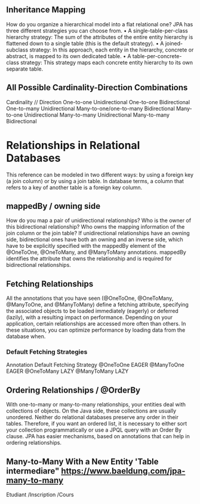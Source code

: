 

##  Inheritance Mapping
How do you organize a hierarchical model into a flat relational one? JPA has three different strategies you can
choose from.
•	 A single-table-per-class hierarchy strategy: The sum of the attributes of the entire entity
hierarchy is flattened down to a single table (this is the default strategy).
•	 A joined-subclass strategy: In this approach, each entity in the hierarchy, concrete or abstract,
is mapped to its own dedicated table.
•	 A table-per-concrete-class strategy: This strategy maps each concrete entity hierarchy to its own
separate table.

## All Possible Cardinality-Direction Combinations

Cardinality // Direction
One-to-one Unidirectional
One-to-one Bidirectional
One-to-many Unidirectional
Many-to-one/one-to-many Bidirectional
Many-to-one Unidirectional
Many-to-many Unidirectional
Many-to-many Bidirectional

# Relationships in Relational Databases
This reference can be modeled in two different ways: by using a foreign key (a join column) or by
using a join table. In database terms, a column that refers to a key of another table is a foreign key column.

## mappedBy / owning side

How do you map a pair of unidirectional relationships? Who is the owner of this bidirectional relationship? Who
owns the mapping information of the join column or the join table? If unidirectional relationships have an owning side,
bidirectional ones have both an owning and an inverse side, which have to be explicitly specified with the mappedBy
element of the @OneToOne, @OneToMany, and @ManyToMany annotations. mappedBy identifies the attribute that owns the
relationship and is required for bidirectional relationships.


## Fetching Relationships
All the annotations that you have seen (@OneToOne, @OneToMany, @ManyToOne, and @ManyToMany) define a fetching
attribute, specifying the associated objects to be loaded immediately (eagerly) or deferred (lazily), with a resulting
impact on performance. Depending on your application, certain relationships are accessed more often than others.
In these situations, you can optimize performance by loading data from the database when.

### Default Fetching Strategies
Annotation Default Fetching Strategy
@OneToOne EAGER
@ManyToOne EAGER
@OneToMany LAZY
@ManyToMany LAZY

## Ordering Relationships / @OrderBy
With one-to-many or many-to-many relationships, your entities deal with collections of objects. On the Java side, these
collections are usually unordered. Neither do relational databases preserve any order in their tables. Therefore, if you
want an ordered list, it is necessary to either sort your collection programmatically or use a JPQL query with an Order
By clause. JPA has easier mechanisms, based on annotations that can help in ordering relationships.

##  Many-to-Many With a New Entity 'Table intermediare" https://www.baeldung.com/jpa-many-to-many
Etudiant /Inscription /Cours